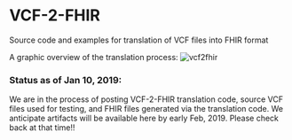 # VCF-2-FHIR
Source code and examples for translation of VCF files into FHIR format 

A graphic overview of the translation process: 
![vcf2fhir](https://user-images.githubusercontent.com/46577791/50997670-091f8f00-14da-11e9-8831-f265f1708378.png)
### Status as of Jan 10, 2019:
We are in the process of posting VCF-2-FHIR translation code, source VCF files used for testing, and FHIR files generated via the translation code. We anticipate artifacts will be available here by early Feb, 2019. Please check back at that time!!
